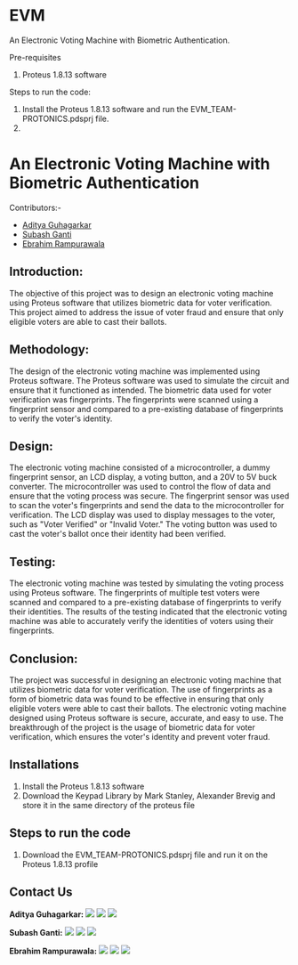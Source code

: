 # EVM
An Electronic Voting Machine with Biometric Authentication.

Pre-requisites
1) Proteus 1.8.13 software

Steps to run the code:
1) Install the Proteus 1.8.13 software and run the EVM_TEAM-PROTONICS.pdsprj file.
2) 


# An Electronic Voting Machine with Biometric Authentication

Contributors:-  
- [Aditya Guhagarkar](https://github.com/AG10GA)
- [Subash Ganti](https://github.com/Subash792)
- [Ebrahim Rampurawala](https://github.com/AG10GA)


<!-- PROJECT DESCRIPTION -->

## Introduction:
The objective of this project was to design an electronic voting machine using Proteus software that utilizes biometric data for voter verification. This project aimed to address the issue of voter fraud and ensure that only eligible voters are able to cast their ballots.

## Methodology:
The design of the electronic voting machine was implemented using Proteus software. The Proteus software was used to simulate the circuit and ensure that it functioned as intended. The biometric data used for voter verification was fingerprints. The fingerprints were scanned using a fingerprint sensor and compared to a pre-existing database of fingerprints to verify the voter's identity.

## Design:
The electronic voting machine consisted of a microcontroller, a dummy fingerprint sensor, an LCD display, a voting button, and a 20V to 5V buck converter. The microcontroller was used to control the flow of data and ensure that the voting process was secure. The fingerprint sensor was used to scan the voter's fingerprints and send the data to the microcontroller for verification. The LCD display was used to display messages to the voter, such as "Voter Verified" or "Invalid Voter." The voting button was used to cast the voter's ballot once their identity had been verified.

## Testing:
The electronic voting machine was tested by simulating the voting process using Proteus software. The fingerprints of multiple test voters were scanned and compared to a pre-existing database of fingerprints to verify their identities. The results of the testing indicated that the electronic voting machine was able to accurately verify the identities of voters using their fingerprints.

## Conclusion:
The project was successful in designing an electronic voting machine that utilizes biometric data for voter verification. The use of fingerprints as a form of biometric data was found to be effective in ensuring that only eligible voters were able to cast their ballots. The electronic voting machine designed using Proteus software is secure, accurate, and easy to use. The breakthrough of the project is the usage of biometric data for voter verification, which ensures the voter's identity and prevent voter fraud.

## Installations
1) Install the Proteus 1.8.13 software
2) Download the Keypad Library by Mark Stanley, Alexander Brevig and store it in the same directory of the proteus file

## Steps to run the code
1) Download the EVM_TEAM-PROTONICS.pdsprj file and run it on the Proteus 1.8.13 profile

## Contact Us

**Aditya Guhagarkar:**
[![](https://img.shields.io/badge/LinkedIn-0077B5?style=for-the-badge&logo=linkedin&logoColor=white)](https://www.linkedin.com/in/aditya-guhagarkar/)
[![](https://img.shields.io/badge/GitHub-100000?style=for-the-badge&logo=github&logoColor=white)](https://github.com/AdityaGuhagarkar)
[![](https://img.shields.io/badge/Gmail-D14836?style=for-the-badge&logo=gmail&logoColor=white)](mailto:adityaguhagarkar@gmail.com)

**Subash Ganti:**
[![](https://img.shields.io/badge/LinkedIn-0077B5?style=for-the-badge&logo=linkedin&logoColor=white)](https://www.linkedin.com/in/subash-ganti-728628229)
[![](https://img.shields.io/badge/GitHub-100000?style=for-the-badge&logo=github&logoColor=white)](https://github.com/Suabsh792)
[![](https://img.shields.io/badge/Gmail-D14836?style=for-the-badge&logo=gmail&logoColor=white)](mailto:gantisubash@gmail.com)

**Ebrahim Rampurawala:**
[![](https://img.shields.io/badge/LinkedIn-0077B5?style=for-the-badge&logo=linkedin&logoColor=white)](https://www.linkedin.com/in/ebrahim-rampurawala-4654aa243)
[![](https://img.shields.io/badge/GitHub-100000?style=for-the-badge&logo=github&logoColor=white)](https://github.com/Ebrahim-Rampurawala)
[![](https://img.shields.io/badge/Gmail-D14836?style=for-the-badge&logo=gmail&logoColor=white)](mailto:ebrahimbeware007@gmail.com)


